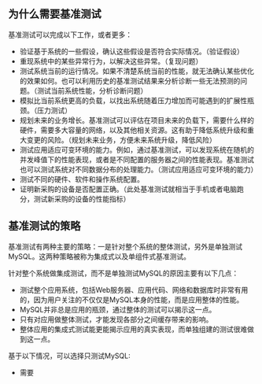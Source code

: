 ## 为什么需要基准测试
基准测试可以完成以下工作，或者更多：
- 验证基于系统的一些假设，确认这些假设是否符合实际情况。（验证假设）
- 重现系统中的某些异常行为，以解决这些异常。（复现问题）
- 测试系统当前的运行情况。如果不清楚系统当前的性能，就无法确认某些优化的效果如何。也可以利用历史的基准测试结果来分析诊断一些无法预测的问题。（测试当前系统性能，分析诊断问题）
- 模拟比当前系统更高的负载，以找出系统随着压力增加而可能遇到的扩展性瓶颈。（压力测试）
- 规划未来的业务增长。基准测试可以评估在项目未来的负载下，需要什么样的硬件，需要多大容量的网络，以及其他相关资源。这有助于降低系统升级和重大变更的风险。（规划未来业务，方便未来系统升级，降低风险）
- 测试应用适应可变环境的能力。例如，通过基准测试，可以发现系统在随机的并发峰值下的性能表现，或者是不同配置的服务器之间的性能表现。基准测试也可以测试系统对不同数据分布的处理能力。（测试应用适应可变环境的能力）
- 测试不同的硬件、软件和操作系统配置。
- 证明新采购的设备是否配置正确。（此处基准测试就相当于手机或者电脑跑分，测试新采购的设备的性能指标）

## 基准测试的策略
基准测试有两种主要的策略：一是针对整个系统的整体测试，另外是单独测试MySQL。这两种策略被称为集成式以及单组件式基准测试。

针对整个系统做集成测试，而不是单独测试MySQL的原因主要有以下几点：
- 测试整个应用系统，包括Web服务器、应用代码、网络和数据库时非常有用的，因为用户关注的不仅仅是MySQL本身的性能，而是应用整体的性能。
- MySQL并非总是应用的瓶颈，通过整体的测试可以揭示这一点。
- 只有对应用做整体测试，才能发现各部分之间缓存带来的影响。
- 整体应用的集成式测试能更能揭示应用的真实表现，而单独组建的测试很难做到这一点。

基于以下情况，可以选择只测试MySQL:
- 需要
